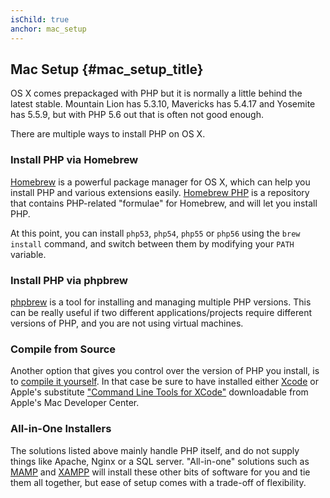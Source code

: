 ```yaml
---
isChild: true
anchor: mac_setup
---
```


## Mac Setup {#mac_setup_title}

OS X comes prepackaged with PHP but it is normally a little behind the latest stable. Mountain Lion has 5.3.10,
Mavericks has 5.4.17 and Yosemite has 5.5.9, but with PHP 5.6 out that is often not good enough.

There are multiple ways to install PHP on OS X.

### Install PHP via Homebrew

[Homebrew] is a powerful package manager for OS X, which can help you install PHP and various extensions easily.
[Homebrew PHP] is a repository that contains PHP-related "formulae" for Homebrew, and will let you install PHP.

At this point, you can install `php53`, `php54`, `php55` or `php56` using the `brew install` command, and switch
between them by modifying your `PATH` variable.

### Install PHP via phpbrew

[phpbrew] is a tool for installing and managing multiple PHP versions. This can be really useful if two different
applications/projects require different versions of PHP, and you are not using virtual machines.

### Compile from Source

Another option that gives you control over the version of PHP you install, is to [compile it yourself][mac-compile].
In that case be sure to have installed either [Xcode][xcode-gcc-substitution] or Apple's substitute
["Command Line Tools for XCode"] downloadable from Apple's Mac Developer Center.

### All-in-One Installers

The solutions listed above mainly handle PHP itself, and do not supply things like Apache, Nginx or a SQL server.
"All-in-one" solutions such as [MAMP][mamp-downloads] and [XAMPP][xampp] will install these other bits of software for
you and tie them all together, but ease of setup comes with a trade-off of flexibility.

[Homebrew]: http://brew.sh/
[Homebrew PHP]: https://github.com/Homebrew/homebrew-php#installation
[phpbrew]: https://github.com/phpbrew/phpbrew
[mac-compile]: http://php.net/install.macosx.compile
[xcode-gcc-substitution]: https://github.com/kennethreitz/osx-gcc-installer
["Command Line Tools for XCode"]: https://developer.apple.com/downloads
[mamp-downloads]: http://www.mamp.info/en/downloads/
[xampp]: http://www.apachefriends.org/en/xampp.html
